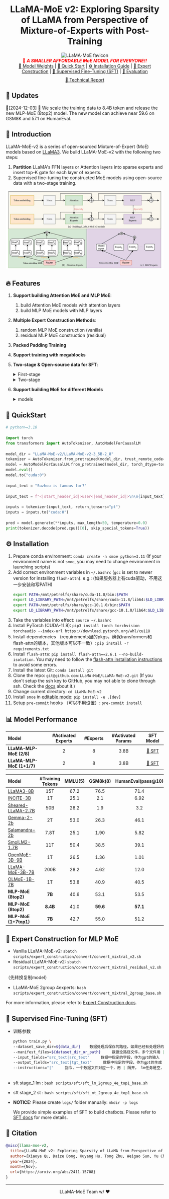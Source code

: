<div align="center">
  <h1>LLaMA-MoE v2: Exploring Sparsity of LLaMA from Perspective of Mixture-of-Experts with Post-Training</h1>
  <img src="docs/imgs/title-favicon.png" width="200" alt="LLaMA-MoE favicon" style="border-radius: 5%;"><br />
  <span style="color:red">📢 <strong><i>A SMALLER AFFORDABLE MoE MODEL FOR EVERYONE!!</i></strong></span>
  <div>
    <a href="https://huggingface.co/LLaMA-MoE-v2" target="_blank">🤗 Model Weights</a> | <a href="#quick-start">🚀 Quick Start</a> | <a href="#installation">⚙️ Installation Guide</a> | <a href="#expert-construction">🚧 Expert Construction</a> | <a href="#sft">💬 Supervised Fine-Tuning (SFT)</a> | <a href="#evaluation">💎 Evaluation</a>  <br /> 
    <a href="https://arxiv.org/pdf/2411.15708" target="_blank" style="display: inline-block; margin-top: 10px;"> 📃 Technical Report </a>
  </div>
</div>




<h2 id="updates">🚀 Updates</h2>

📆[2024-12-03] 🎈 We scale the training data to 8.4B token and release the new MLP-MoE (8top2) model. The new model can achieve near 59.6 on GSM8K and 57.1 on HumanEval.  


<h2 id="llama-moe">🎉 Introduction</h2>

LLaMA-MoE-v2 is a series of open-sourced Mixture-of-Expert (MoE) models based on [LLaMA3](https://github.com/facebookresearch/llama).
We build LLaMA-MoE-v2 with the following two steps:
1. **Partition** LLaMA's FFN layers or Attention layers into sparse experts and insert top-K gate for each layer of experts.
2. Supervised fine-tuning the constructed MoE models using open-source data with a two-stage training.

![Overall Framework](./docs/imgs/llama_moev2.jpg )

<h2 id="features">🔥 Features</h2>

1. **Support building Attention MoE and MLP MoE**:
   1. build Attention MoE models with attention layers
   2. build MLP MoE models with MLP layers
2. **Multiple Expert Construction Methods**:
   1. random MLP MoE construction (vanilla)
   2. residual MLP MoE construction (residual)
3. **Packed Padding Training**
4. **Support training with megablocks**
4. **Two-stage & Open-source data for SFT**:
    <details>
    <summary>First-stage</summary>

     - [OpenHermes-2.5](https://huggingface.co/datasets/teknium/OpenHermes-2.5)
     - [SlimOrca](https://huggingface.co/datasets/Open-Orca/SlimOrca)
     - [sharegpt_gpt4](https://huggingface.co/datasets/shibing624/sharegpt_gpt4)
     - [lima](https://huggingface.co/datasets/GAIR/lima)
     - [Infinity-Instruct](https://huggingface.co/datasets/BAAI/Infinity-Instruct)
     - [Llama-3-Magpie-Air-3M-v0.1](https://huggingface.co/datasets/Magpie-Align/Llama-3-Magpie-Air-3M-v0.1)

     </details>
     <details>
    <summary>Two-stage</summary>

     - [Infinity-Instruct](https://huggingface.co/datasets/BAAI/Infinity-Instruct)
     - [MetaMathQA](https://huggingface.co/datasets/meta-math/MetaMathQA)

5. **Support building MoE for different Models**

    <details>
    <summary>models</summary>

    - [Llama3-8B](https://huggingface.co/meta-llama/Meta-Llama-3-8B-Instruct)


<h2 id="quick-start">🚀 QuickStart</h2>

```python
# python>=3.10

import torch
from transformers import AutoTokenizer, AutoModelForCausalLM

model_dir = "LLaMA-MoE-v2/LLaMA-MoE-v2-3_5B-2_8"
tokenizer = AutoTokenizer.from_pretrained(model_dir, trust_remote_code=True)
model = AutoModelForCausalLM.from_pretrained(model_dir, torch_dtype=torch.bfloat16, trust_remote_code=True)
model.eval()
model.to("cuda:0")

input_text = "Suzhou is famous for?"

input_text = f"<|start_header_id|>user<|end_header_id|>\n\n{input_text}<|eot_id|><|start_header_id|>assistant<|end_header_id|>\n\n"

inputs = tokenizer(input_text, return_tensors="pt")
inputs = inputs.to("cuda:0")

pred = model.generate(**inputs, max_length=50, temperature=0.0)
print(tokenizer.decode(pred.cpu()[0], skip_special_tokens=True))
```

<h2 id="installation">⚙️ Installation</h2>

1. Prepare conda environment: `conda create -n smoe python=3.11` (If your environment name is not `smoe`, you may need to change environment in launching scripts)
2. Add correct environment variables in `~/.bashrc` (`gcc` is set to newer version for installing `flash-attn`). e.g.:
     (如果服务器上有cuda驱动，不用这一步安装和写PATH)
    ```bash
    export PATH=/mnt/petrelfs/share/cuda-11.8/bin:$PATH
    export LD_LIBRARY_PATH=/mnt/petrelfs/share/cuda-11.8/lib64:$LD_LIBRARY_PATH
    export PATH=/mnt/petrelfs/share/gcc-10.1.0/bin:$PATH
    export LD_LIBRARY_PATH=/mnt/petrelfs/share/gcc-10.1.0/lib64:$LD_LIBRARY_PATH
    ```
3. Take the variables into effect: `source ~/.bashrc`
4. Install PyTorch (CUDA-11.8): `pip3 install torch torchvision torchaudio --index-url https://download.pytorch.org/whl/cu118`
5. Install dependencies （requirements里的pkgs，确保transformers和flash-attn的版本，其他版本可以不一致）: `pip install -r requirements.txt`
6. Install `flash-attn`: `pip install flash-attn==2.6.1 --no-build-isolation`. You may need to follow the [flash-attn installation instructions](https://github.com/Dao-AILab/flash-attention?tab=readme-ov-file#installation-and-features) to avoid some errors.
7. Install the latest Git: `conda install git`
8. Clone the repo: `git@github.com:LLaMA-MoE/LLaMA-MoE-v2.git` (If you don't setup the ssh key to GitHub, you may not able to clone through ssh. Check the [docs](https://docs.github.com/en/authentication/connecting-to-github-with-ssh/adding-a-new-ssh-key-to-your-github-account) about it.)
9. Change current directory: `cd LLaMA-MoE-v2`
10. Install `smoe` in [editable mode](https://pip.pypa.io/en/stable/cli/pip_install/#cmdoption-e): `pip install -e .[dev]`
11. Setup `pre-commit` hooks （可以不用设置）: `pre-commit install`


<h2 id="performance">📊 Model Performance</h2>

| Model                     | \#Activated Experts | \#Experts | \#Activated Params |                      SFT Model                                  |
| :------------------------ | :-----------------: | :-------: | :----------------: | :------------------------------------: |
| **LLaMA-MLP-MoE (2/8)**  |          2          |     8     |        3.8B        | [🤗 SFT](https://huggingface.co/llama-moe/LLaMA-MoE-v2-3_8B-2_8-sft)    |
| **LLaMA-MLP-MoE (1+1/7)**|          2          |     8     |        3.8B        | [🤗 SFT](https://huggingface.co/llama-moe/LLaMA-MoE-v2-3_8B-residual-sft)  |



| Model | #Training Tokens | MMLU(5) | GSM8k(8) | HumanEval(pass@10) | IFEval | BoolQ(32) | SciQ | PIQA | ARC-c(25) | TruthfulQA | HellaSwag(10) |
|:---|:---:|:---:|:---:|:---:|:---:|:---:|:---:|:---:|:---:|:---:|:---:|
| [LLaMA3-8B](https://huggingface.co/meta-llama/Meta-Llama-3-8B-Instruct) | 15T | 67.2 | 76.5 | 71.4 | 76.5 | 83.0 | 93.2 | 78.5 | 61.9 | 51.7 | 78.8 |
| [INCITE-3B](https://huggingface.co/togethercomputer/RedPajama-INCITE-Instruct-3B-v1) | 1T | 25.1 | 2.1 | 6.92 | 30.1 | 66.5 | 94.7 | 74.4 | 40.2 | 36.4 | 65.6 |
| [Sheared-LLaMA-2.7B](https://huggingface.co/princeton-nlp/Sheared-LLaMA-2.7B-ShareGPT) | 50B | 28.2 | 1.9 | 3.2 | 28.8 | 67.6 | 75.8 | 41.1 | 47.6 | 71.2 | 39.0 |
| [Gemma-2-2b](https://huggingface.co/google/gemma-2-2b-it) | 2T | 53.0 | 26.3 | 46.1 | 34.9 | 72.3 | 75.8 | 67.5 | 52.6 | 50.8 | 69.0 |
| [Salamandra-2b](https://huggingface.co/BSC-LT/salamandra-2b-instruct) | 7.8T | 25.1 | 1.90 | 5.82 | 27.7 | 68.0 | 89.8 | 74.7 | 46.3 | 43.4 | 62.3 |
| [SmolLM2-1.7B](https://huggingface.co/HuggingFaceTB/SmolLM2-1.7B-Instruct) | 11T | 50.4 | 38.5 | 39.1 | 29.0 | 68.2 | 84.3 | 76.0 | 53.2 | 39.9 | 72.6 |
| [OpenMoE-3B-9B](https://huggingface.co/OrionZheng/openmoe-8b-chat) | 1T | 26.5 | 1.36 | 1.01 | 31.2 | 61.7 | 68.4 | 65.7 | 33.3 | 40.5 | 56.5 |
| [LLaMA-MoE-3B-7B](https://huggingface.co/llama-moe/LLaMA-MoE-v1-3_5B-2_8-sft) | 200B | 28.2 | 4.62 | 12.0 | 28.1 | 68.1 | 88.8 | 77.9 | 44.0 | 33.3 | 73.2 |
| [OLMoE-1B-7B](https://huggingface.co/allenai/OLMoE-1B-7B-0924-SFT) | 1T | 53.8 | 40.9 | 40.5 | 35.5 | 80.9 | 94.9 | 80.1 | 55.6 | 43.3 | 79.6 |
| **MLP-MoE (8top2)** | **7B** | 40.6 | 53.1 | 53.5 | 32.7 | 74.6 | 90.6 | 69.3 | 42.8 | 45.6 | 59.0 |
| **MLP-MoE (8top2)** | **8.4B** | 41.0 | **59.6** | **57.1** | 31.7 | 74.5 | 90.2 | 69.5 | 43.3 | 46.9 | 58.1 |
| **MLP-MoE (1+7top1)** | **7B** | 42.7 | 55.0 | 51.2 | **36.0** | 76.9 | 88.8 | 67.9 | 40.2 | 46.9 | 53.7 |






<h2 id="expert-construction">🚧 Expert Construction for MLP MoE</h2>

- Vanilla LLaMA-MoE-v2: `sbatch scripts/expert_construction/convert/convert_mixtral_v2.sh`
- Residual LLaMA-MoE-v2: `sbatch scripts/expert_construction/convert/convert_mixtral_residual_v2.sh`

（先转换复制model）
- LLaMA-MoE 2group 4experts: `bash scripts/expert_construction/convert/convert_mixtral_2group_base.sh`

For more information, please refer to [Expert Construction docs](docs/expert_construction/README.md).


<h2 id="sft">💬 Supervised Fine-Tuning (SFT)</h2>

- 训练参数

   ```bash
   python train.py \
   --dataset_save_dir=${data_dir}    数据处理后保存的路径，如果已经有处理好的，直接加载
   --manifest_files=${dataset_dir_or_path}     数据全路径文件，多个文件用 | 隔开，目前只能是json或者csv文件
   --input_fields="src_text|src_text"     数据中指定的字段，作为gpt的输入
   --output_fields="src_text|tgt_text"     数据中指定的字段，作为gpt的生成
   --instructions="|"     指令，一个数据文件对应一个，用 | 隔开， lm任务是空，没有指令，翻译任务比如是  "Please translate the English text into Spanish: | Please     translate the English text into French: "
     
   ```

- sft stage_1  lm : `bash scripts/sft/sft_lm_2group_4e_top1_base.sh`
- sft stage_2  st : `bash scripts/sft/sft_mt_2group_4e_top1_base.sh`

- **NOTICE:** Please create `logs/` folder manually: `mkdir -p logs`

  We provide simple examples of SFT to build chatbots. Please refer to [SFT docs](docs/supervised_fine_tuning/LLaMA-MoE-v2.md) for more details.




<h2 id="citation">📑 Citation</h2>

```bibtex
@misc{llama-moe-v2,
  title={LLaMA-MoE v2: Exploring Sparsity of LLaMA from Perspective of Mixture-of-Experts with Post-Training},
  author={Xiaoye Qu, Daize Dong, Xuyang Hu, Tong Zhu, Weigao Sun, Yu Cheng},
  year={2024},
  month={Nov},
  url={https://arxiv.org/abs/2411.15708}
}
```

<hr>
<p align="center">LLaMA-MoE Team w/ ❤️</p>
